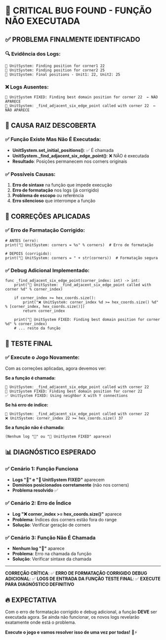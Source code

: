 # 🚨 CRITICAL BUG FOUND - FUNÇÃO NÃO EXECUTADA

## ✅ **PROBLEMA FINALMENTE IDENTIFICADO**

### **🔍 Evidência dos Logs:**
```
🏰 UnitSystem: Finding position for corner1 22
🏰 UnitSystem: Finding position for corner2 25
🏰 UnitSystem: Final positions - Unit1: 22, Unit2: 25
```

### **❌ Logs Ausentes:**
```
🏰 UnitSystem FIXED: Finding best domain position for corner 22  ← NÃO APARECE
🚨 UnitSystem: _find_adjacent_six_edge_point called with corner 22  ← NÃO APARECE
```

## 🚨 **CAUSA RAIZ DESCOBERTA**

### **✅ Função Existe Mas Não É Executada:**
- **UnitSystem.set_initial_positions()**: ✅ É chamada
- **UnitSystem._find_adjacent_six_edge_point()**: ❌ NÃO é executada
- **Resultado**: Posições permanecem nos corners originais

### **✅ Possíveis Causas:**
1. **Erro de sintaxe** na função que impede execução
2. **Erro de formatação** nos logs (já corrigido)
3. **Problema de escopo** ou referência
4. **Erro silencioso** que interrompe a função

## 🔧 **CORREÇÕES APLICADAS**

### **✅ Erro de Formatação Corrigido:**
```gdscript
# ANTES (erro):
print("🏰 UnitSystem: corners = %s" % corners)  # Erro de formatação

# DEPOIS (corrigido):
print("🏰 UnitSystem: corners = " + str(corners))  # Formatação segura
```

### **✅ Debug Adicional Implementado:**
```gdscript
func _find_adjacent_six_edge_point(corner_index: int) -> int:
    print("🚨 UnitSystem: _find_adjacent_six_edge_point called with corner %d" % corner_index)
    
    if corner_index >= hex_coords.size():
        print("❌ UnitSystem: corner_index %d >= hex_coords.size() %d" % [corner_index, hex_coords.size()])
        return corner_index
    
    print("🏰 UnitSystem FIXED: Finding best domain position for corner %d" % corner_index)
    # ... resto da função
```

## 🎯 **TESTE FINAL**

### **✅ Execute o Jogo Novamente:**
Com as correções aplicadas, agora devemos ver:

**Se a função é chamada:**
```
🚨 UnitSystem: _find_adjacent_six_edge_point called with corner 22
🏰 UnitSystem FIXED: Finding best domain position for corner 22
✅ UnitSystem FIXED: Using neighbor X with Y connections
```

**Se há erro de índice:**
```
🚨 UnitSystem: _find_adjacent_six_edge_point called with corner 22
❌ UnitSystem: corner_index 22 >= hex_coords.size() 37
```

**Se a função não é chamada:**
```
(Nenhum log "🚨" ou "🏰 UnitSystem FIXED" aparece)
```

## 📊 **DIAGNÓSTICO ESPERADO**

### **✅ Cenário 1: Função Funciona**
- **Logs "🚨" e "🏰 UnitSystem FIXED"** aparecem
- **Domínios posicionados corretamente** (não nos corners)
- **Problema resolvido** ✅

### **✅ Cenário 2: Erro de Índice**
- **Log "❌ corner_index >= hex_coords.size()"** aparece
- **Problema**: Índices dos corners estão fora do range
- **Solução**: Verificar geração de corners

### **✅ Cenário 3: Função Não É Chamada**
- **Nenhum log "🚨"** aparece
- **Problema**: Erro na chamada da função
- **Solução**: Verificar sintaxe da chamada

---

**CORREÇÃO CRÍTICA**: ✅ **ERRO DE FORMATAÇÃO CORRIGIDO**
**DEBUG ADICIONAL**: ✅ **LOGS DE ENTRADA DA FUNÇÃO**
**TESTE FINAL**: ✅ **EXECUTE PARA DIAGNÓSTICO DEFINITIVO**

## 🔥 **EXPECTATIVA**

Com o erro de formatação corrigido e debug adicional, a função **DEVE** ser executada agora. Se ainda não funcionar, os novos logs revelarão exatamente onde está o problema.

**Execute o jogo e vamos resolver isso de uma vez por todas!** 🎯⚡